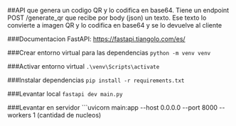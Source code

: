 ##API que genera un codigo QR y lo codifica en base64.
Tiene un endpoint POST /generate_qr que recibe por body (json) un texto.
Ese texto lo convierte a imagen QR y lo codifica en base64 y se lo devuelve al cliente

###Documentacion
	FastAPI: https://fastapi.tiangolo.com/es/

###Crear entorno virtual para las dependencias
	```python -m venv venv```

###Activar entorno virtual
	```.\venv\Scripts\activate```

###Instalar dependencias
	```pip install -r requirements.txt```

###Levantar local
	```fastapi dev main.py```

###Levantar en servidor
	```uvicorn main:app --host 0.0.0.0 --port 8000 --workers 1 (cantidad de nucleos)
